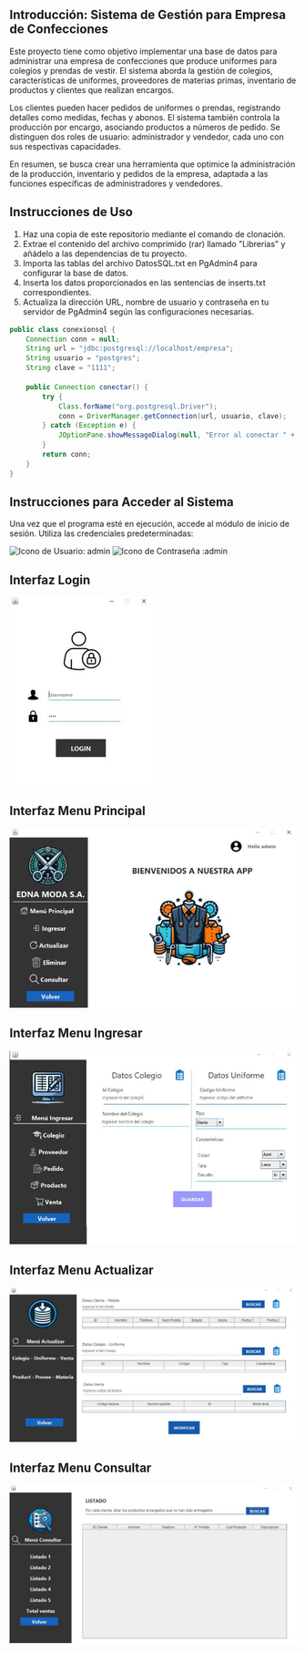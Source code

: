 ## Introducción: Sistema de Gestión para Empresa de Confecciones
Este proyecto tiene como objetivo implementar una base de datos para administrar una empresa de confecciones que produce uniformes para colegios y prendas de vestir. El sistema aborda la gestión de colegios, características de uniformes, proveedores de materias primas, inventario de productos y clientes que realizan encargos.

Los clientes pueden hacer pedidos de uniformes o prendas, registrando detalles como medidas, fechas y abonos. El sistema también controla la producción por encargo, asociando productos a números de pedido. Se distinguen dos roles de usuario: administrador y vendedor, cada uno con sus respectivas capacidades.

En resumen, se busca crear una herramienta que optimice la administración de la producción, inventario y pedidos de la empresa, adaptada a las funciones específicas de administradores y vendedores.

## Instrucciones de Uso

1. Haz una copia de este repositorio mediante el comando de clonación.
2. Extrae el contenido del archivo comprimido (rar) llamado "Librerias" y añádelo a las dependencias de tu proyecto.
3. Importa las tablas del archivo DatosSQL.txt en PgAdmin4 para configurar la base de datos.
4. Inserta los datos proporcionados en las sentencias de inserts.txt correspondientes.
5. Actualiza la dirección URL, nombre de usuario y contraseña en tu servidor de PgAdmin4 según las configuraciones necesarias.

```java
public class conexionsql {
    Connection conn = null;
    String url = "jdbc:postgresql://localhost/empresa";
    String usuario = "postgres";
    String clave = "1111";

    public Connection conectar() {
        try {
            Class.forName("org.postgresql.Driver");
            conn = DriverManager.getConnection(url, usuario, clave);
        } catch (Exception e) {
            JOptionPane.showMessageDialog(null, "Error al conectar " + e, "Error", JOptionPane.ERROR_MESSAGE);
        }
        return conn;
    }
}
```


    
## Instrucciones para Acceder al Sistema
Una vez que el programa esté en ejecución, accede al módulo de inicio de sesión.
Utiliza las credenciales predeterminadas:

![Icono de Usuario](https://img.shields.io/badge/-Usuario-%2300f?style=flat-square&logo=user): admin
![Icono de Contraseña](https://img.shields.io/badge/-Contraseña-%2300f?style=flat-square&logo=lock) :admin

## Interfaz Login

![](https://github.com/jessvilla1975/Empresa_BD/blob/main/InterfazBD/LOGIN.JPG)

## Interfaz Menu Principal
![](https://github.com/jessvilla1975/Empresa_BD/blob/main/InterfazBD/MENUPRINCIPAL.JPG)

## Interfaz Menu Ingresar
![](https://github.com/jessvilla1975/Empresa_BD/blob/main/InterfazBD/INGRESO.JPG)

## Interfaz Menu Actualizar

![](https://github.com/jessvilla1975/Empresa_BD/blob/main/InterfazBD/MENUACTUALIZAR.JPG)

## Interfaz Menu Consultar

![](https://github.com/jessvilla1975/Empresa_BD/blob/main/InterfazBD/MENULISTADOS.JPG)



